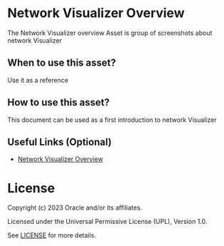 # Network Visualizer Overview
 
The Network Visualizer overview Asset is group of screenshots about network Visualizer
 
## When to use this asset?
 

Use it as a reference
 
## How to use this asset?
 
This document can be used as a first introduction to network Visualizer
 
## Useful Links (Optional)

- [Network Visualizer Overview ](files/netvisual.pptx)

 
# License
 
Copyright (c) 2023 Oracle and/or its affiliates.
 
Licensed under the Universal Permissive License (UPL), Version 1.0.
 
See [LICENSE](https://github.com/oracle-devrel/technology-engineering/blob/folder-structure/LICENSE) for more details.